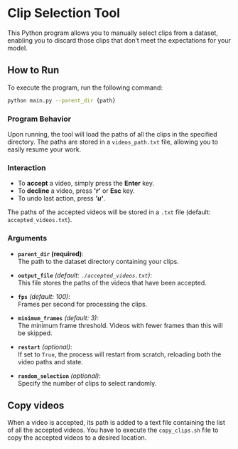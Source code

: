 # Clip Selection Tool

This Python program allows you to manually select clips from a dataset, enabling you to discard those clips that don’t meet the expectations for your model.

## How to Run

To execute the program, run the following command:

```bash
python main.py --parent_dir {path}
```

### Program Behavior

Upon running, the tool will load the paths of all the clips in the specified directory. The paths are stored in a `videos_path.txt` file, allowing you to easily resume your work.

### Interaction

- To **accept** a video, simply press the **Enter** key.
- To **decline** a video, press **'r'** or **Esc** key.
- To undo last action, press ***'u'***.

The paths of the accepted videos will be stored in a `.txt` file (default: `accepted_videos.txt`).

### Arguments

- **`parent_dir` (required)**:  
  The path to the dataset directory containing your clips.

- **`output_file`** *(default: `./accepted_videos.txt`)*:  
  This file stores the paths of the videos that have been accepted.

- **`fps`** *(default: 100)*:  
  Frames per second for processing the clips.

- **`minimum_frames`** *(default: 3)*:  
  The minimum frame threshold. Videos with fewer frames than this will be skipped.

- **`restart`** *(optional)*:  
  If set to `True`, the process will restart from scratch, reloading both the video paths and state.

- **`random_selection`** *(optional)*:  
  Specify the number of clips to select randomly.


## Copy videos
  When a video is accepted, its path is added to a text file containing the list of all the accepted videos. You have to execute the `copy_clips.sh` file to copy the accepted videos to a desired location. 
